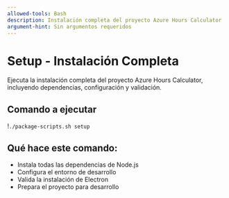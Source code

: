 ```yaml
---
allowed-tools: Bash
description: Instalación completa del proyecto Azure Hours Calculator
argument-hint: Sin argumentos requeridos
---
```


# Setup - Instalación Completa

Ejecuta la instalación completa del proyecto Azure Hours Calculator, incluyendo dependencias, configuración y validación.

## Comando a ejecutar
!`./package-scripts.sh setup`

## Qué hace este comando:
- Instala todas las dependencias de Node.js
- Configura el entorno de desarrollo
- Valida la instalación de Electron
- Prepara el proyecto para desarrollo
